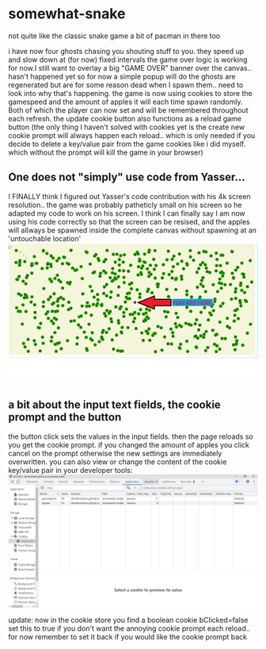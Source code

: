 # somewhat-snake
not quite like the classic snake game
a bit of pacman in there too

i have now four ghosts chasing you shouting stuff to you. they speed up and slow down at (for now) fixed intervals
the game over logic is working for now.I still want to overlay a big "GAME OVER" banner over the canvas.. hasn't happened yet so for now a simple popup will do
the ghosts are regenerated but are for some reason dead when I spawn them.. need to look into why that's happening.
the game is now using cookies to store the gamespeed and the amount of apples it will each time spawn randomly. Both of which the player can now set and will be remembered throughout each refresh. the update cookie button also functions as a reload game button (the only thing I haven't solved with cookies yet is the create new cookie prompt will always happen each reload.. which is only needed if you decide to delete a key/value pair from the game cookies like i did myself. which without the prompt will kill the game in your browser)

## One does not "simply" use code from Yasser...
I FINALLY think I figured out Yasser's code contribution with his 4k screen resolution.. the game was probably patheticly small on his screen so he adapted my code to work on his screen. I think I can finally say I am now using his code correctly so that the screen can be resised, and the apples will allways be spawned inside the complete canvas without spawning at an 'untouchable location'
![largeScreens](largescreens.png "large screens with 500 apples generated")

## a bit about the input text fields, the cookie prompt and the button

the button click sets the values in the input fields.
then the page reloads so you get the cookie prompt. 
if you changed the amount of apples you click cancel on the prompt otherwise the new settings are immediately overwritten.
you can also view or change the content of the cookie key/value pair in your developer tools:
![cookies](cookies.png "the session cookie store")
update: now in the cookie store you find a boolean cookie bClicked=false
set this to true if you don't want the annoying cookie prompt each reload.. for now remember to set it back if you would like the cookie prompt back

